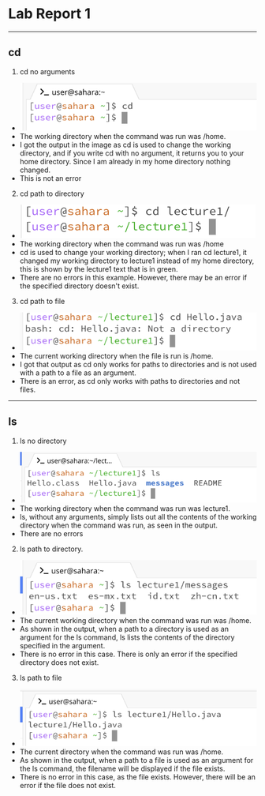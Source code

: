 # Lab Report 1
---
## cd
1. cd no arguments
* ![Image](cdnothing.png)
* The working directory when the command was run was /home.
* I got the output in the image as cd is used to change the working directory, and if you write cd with no argument, it returns you to your home directory. Since I am already in my home directory nothing changed.
* This is not an error

2. cd path to directory
* ![Image](cddirectory.png)
* The working directory when the command was run was /home
* cd is used to change your working directory; when I ran cd lecture1, it changed my working directory to lecture1 instead of my home directory, this is shown by the lecture1 text that is in green.
* There are no errors in this example. However, there may be an error if the specified directory doesn't exist.

3. cd path to file
* ![image](cdfile.png)
* The current working directory when the file is run is /home.
* I got that output as cd only works for paths to directories and is not used with a path to a file as an argument.
* There is an error, as cd only works with paths to directories and not files.

---
## ls
1. ls no directory
* ![Image](lsnothing.png)
* The working directory when the command was run was lecture1.
* ls, without any arguments, simply lists out all the contents of the working directory when the command was run, as seen in the output.
* There are no errors

2. ls path to directory.
* ![Image](lsdirectory.png)
* The current working directory when the command was run was /home.
* As shown in the output, when a path to a directory is used as an argument for the ls command, ls lists the contents of the directory specified in the argument.
* There is no error in this case. There is only an error if the specified directory does not exist.

3. ls path to file
* ![Image](lsfile.png)
* The current directory when the command was run was /home.
* As shown in the output, when a path to a file is used as an argument for the ls command, the filename will be displayed if the file exists.
* There is no error in this case, as the file exists. However, there will be an error if the file does not exist.
